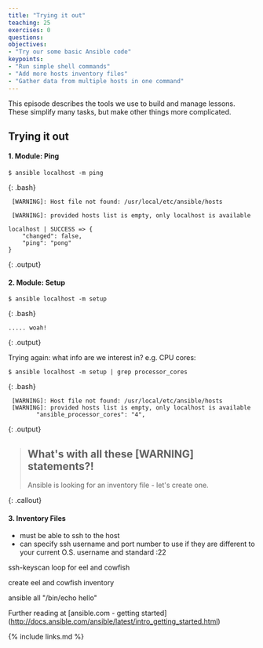 ```yaml
---
title: "Trying it out"
teaching: 25
exercises: 0
questions:
objectives:
- "Try our some basic Ansible code"
keypoints:
- "Run simple shell commands"
- "Add more hosts inventory files"
- "Gather data from multiple hosts in one command"
---
```


This episode describes the tools we use to build and manage lessons.
These simplify many tasks, but make other things more complicated.

## Trying it out


#### 1. Module: Ping

~~~
$ ansible localhost -m ping
~~~
{: .bash}

~~~
 [WARNING]: Host file not found: /usr/local/etc/ansible/hosts

 [WARNING]: provided hosts list is empty, only localhost is available

localhost | SUCCESS => {
    "changed": false,
    "ping": "pong"
}
~~~
{: .output}

#### 2. Module: Setup

~~~
$ ansible localhost -m setup 
~~~
{: .bash}
~~~
..... woah!
~~~
{: .output}

Trying again: what info are we interest in? e.g. CPU cores:

~~~
$ ansible localhost -m setup | grep processor_cores
~~~
{: .bash}
~~~
 [WARNING]: Host file not found: /usr/local/etc/ansible/hosts
 [WARNING]: provided hosts list is empty, only localhost is available
        "ansible_processor_cores": "4",
~~~
{: .output}

> ## What's with all these [WARNING] statements?!
> 
> Ansible is looking for an inventory file - let's create one.
>
{: .callout}

#### 3. Inventory Files

* must be able to ssh to the host
* can specify ssh username and port number to use if they are different to your current O.S. username and standard :22

ssh-keyscan loop for eel and cowfish

create eel and cowfish inventory

ansible all "/bin/echo hello"


Further reading at [ansible.com - getting started] (http://docs.ansible.com/ansible/latest/intro_getting_started.html)

{% include links.md %}
